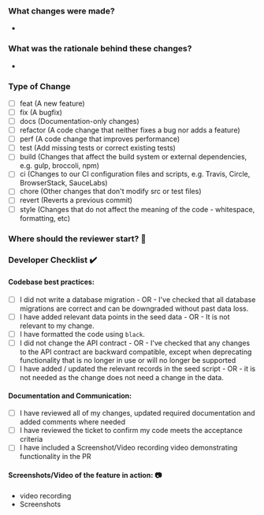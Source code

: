 ### What changes were made?
-

### What was the rationale behind these changes?
-

### Type of Change

- [ ] feat (A new feature)
- [ ] fix (A bugfix)
- [ ] docs (Documentation-only changes)
- [ ] refactor (A code change that neither fixes a bug nor adds a feature)
- [ ] perf (A code change that improves performance)
- [ ] test (Add missing tests or correct existing tests)
- [ ] build (Changes that affect the build system or external dependencies, e.g. gulp, broccoli, npm)
- [ ] ci (Changes to our CI configuration files and scripts, e.g. Travis, Circle, BrowserStack, SauceLabs)
- [ ] chore (Other changes that don't modify src or test files)
- [ ] revert (Reverts a previous commit)
- [ ] style (Changes that do not affect the meaning of the code - whitespace, formatting, etc)

### Where should the reviewer start? :checkered_flag:

### Developer Checklist :heavy_check_mark:

#### Codebase best practices:

- [ ] I did not write a database migration - OR - I've checked that all database migrations are correct and can be
  downgraded without past data loss.
- [ ] I have added relevant data points in the seed data - OR - It is not relevant to my change.
- [ ] I have formatted the code using `black`.
- [ ] I did not change the API contract - OR - I've checked that any changes to the API contract are backward
  compatible, except when deprecating functionality that is no longer in use or will no longer be supported
- [ ] I have added / updated the relevant records in the seed script - OR - it is not needed as the change does not need
  a change in the data.

#### Documentation and Communication:

- [ ] I have reviewed all of my changes, updated required documentation and added comments where needed
- [ ] I have reviewed the ticket to confirm my code meets the acceptance criteria
- [ ] I have included a Screenshot/Video recording video demonstrating functionality in the PR

#### Screenshots/Video of the feature in action: :camera:

- video recording
- Screenshots
